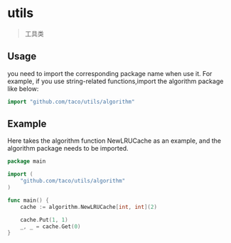 # utils
> 工具类

## Usage

you need to import the corresponding package name when use it. For example, if you use string-related functions,import the algorithm package like below:

```go
import "github.com/taco/utils/algorithm"
```

## Example

Here takes the algorithm function NewLRUCache as an example, and the algorithm package needs to be imported.

```go
package main

import (
    "github.com/taco/utils/algorithm"
)

func main() {
	cache := algorithm.NewLRUCache[int, int](2)

	cache.Put(1, 1)
	_, _ = cache.Get(0)
}
```